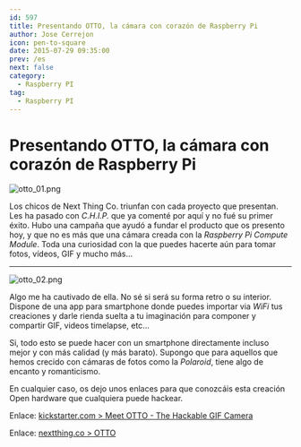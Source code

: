 ```yaml
---
id: 597
title: Presentando OTTO, la cámara con corazón de Raspberry Pi
author: Jose Cerrejon
icon: pen-to-square
date: 2015-07-29 09:35:00
prev: /es
next: false
category:
  - Raspberry PI
tag:
  - Raspberry PI
---
```


# Presentando OTTO, la cámara con corazón de Raspberry Pi

![otto_01.png](/images/2015/07/otto_01.png)

Los chicos de Next Thing Co. triunfan con cada proyecto que presentan. Les ha pasado con *C.H.I.P.* que ya comenté por aquí y no fué su primer éxito. Hubo una campaña que ayudó a fundar el producto que os presento hoy, y que no es más que una cámara creada con la *Raspberry Pi Compute Module*. Toda una curiosidad con la que puedes hacerte aún para tomar fotos, vídeos, GIF y mucho más...

- - -
![otto_02.png](/images/2015/07/otto_02.png)

Algo me ha cautivado de ella. No sé si será su forma retro o su interior. Dispone de una app para smartphone donde puedes importar via *WiFi* tus creaciones y darle rienda suelta a tu imaginación para componer y compartir GIF, videos timelapse, etc...

Si, todo esto se puede hacer con un smartphone directamente incluso mejor y con más calidad (y más barato). Supongo que para aquellos que hemos crecido con cámaras de fotos como la *Polaroid*, tiene algo de encanto y romanticismo.

En cualquier caso, os dejo unos enlaces para que conozcáis esta creación Open hardware que cualquiera puede hackear. 

Enlace: [kickstarter.com > Meet OTTO - The Hackable GIF Camera](https://www.kickstarter.com/projects/1598272670/meet-otto-the-hackable-gif-camera/description)

Enlace: [nextthing.co > OTTO](http://nextthing.co/otto.html) 